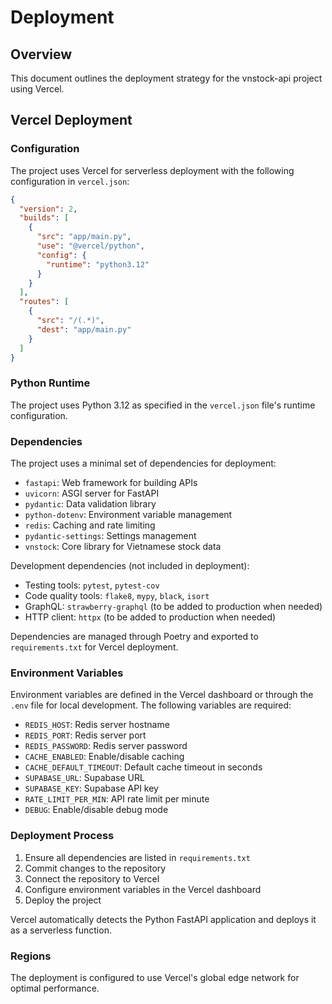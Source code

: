 # Deployment

## Overview

This document outlines the deployment strategy for the vnstock-api project using Vercel.

## Vercel Deployment

### Configuration

The project uses Vercel for serverless deployment with the following configuration in `vercel.json`:

```json
{
  "version": 2,
  "builds": [
    {
      "src": "app/main.py",
      "use": "@vercel/python",
      "config": {
        "runtime": "python3.12"
      }
    }
  ],
  "routes": [
    {
      "src": "/(.*)",
      "dest": "app/main.py"
    }
  ]
}
```

### Python Runtime

The project uses Python 3.12 as specified in the `vercel.json` file's runtime configuration.

### Dependencies

The project uses a minimal set of dependencies for deployment:

- `fastapi`: Web framework for building APIs
- `uvicorn`: ASGI server for FastAPI
- `pydantic`: Data validation library
- `python-dotenv`: Environment variable management
- `redis`: Caching and rate limiting
- `pydantic-settings`: Settings management
- `vnstock`: Core library for Vietnamese stock data

Development dependencies (not included in deployment):

- Testing tools: `pytest`, `pytest-cov`
- Code quality tools: `flake8`, `mypy`, `black`, `isort`
- GraphQL: `strawberry-graphql` (to be added to production when needed)
- HTTP client: `httpx` (to be added to production when needed)

Dependencies are managed through Poetry and exported to `requirements.txt` for Vercel deployment.

### Environment Variables

Environment variables are defined in the Vercel dashboard or through the `.env` file for local development. The following variables are required:

- `REDIS_HOST`: Redis server hostname
- `REDIS_PORT`: Redis server port
- `REDIS_PASSWORD`: Redis server password
- `CACHE_ENABLED`: Enable/disable caching
- `CACHE_DEFAULT_TIMEOUT`: Default cache timeout in seconds
- `SUPABASE_URL`: Supabase URL
- `SUPABASE_KEY`: Supabase API key
- `RATE_LIMIT_PER_MIN`: API rate limit per minute
- `DEBUG`: Enable/disable debug mode

### Deployment Process

1. Ensure all dependencies are listed in `requirements.txt`
2. Commit changes to the repository
3. Connect the repository to Vercel
4. Configure environment variables in the Vercel dashboard
5. Deploy the project

Vercel automatically detects the Python FastAPI application and deploys it as a serverless function.

### Regions

The deployment is configured to use Vercel's global edge network for optimal performance.
